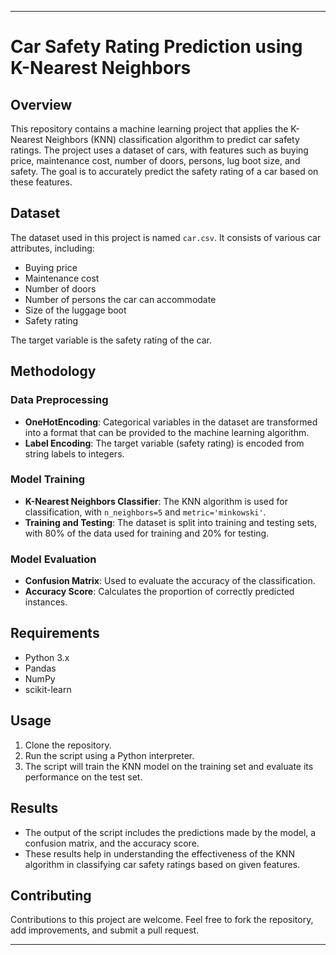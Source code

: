 
---

# Car Safety Rating Prediction using K-Nearest Neighbors

## Overview
This repository contains a machine learning project that applies the K-Nearest Neighbors (KNN) classification algorithm to predict car safety ratings. The project uses a dataset of cars, with features such as buying price, maintenance cost, number of doors, persons, lug boot size, and safety. The goal is to accurately predict the safety rating of a car based on these features.

## Dataset
The dataset used in this project is named `car.csv`. It consists of various car attributes, including:
- Buying price
- Maintenance cost
- Number of doors
- Number of persons the car can accommodate
- Size of the luggage boot
- Safety rating

The target variable is the safety rating of the car.

## Methodology

### Data Preprocessing
- **OneHotEncoding**: Categorical variables in the dataset are transformed into a format that can be provided to the machine learning algorithm.
- **Label Encoding**: The target variable (safety rating) is encoded from string labels to integers.

### Model Training
- **K-Nearest Neighbors Classifier**: The KNN algorithm is used for classification, with `n_neighbors=5` and `metric='minkowski'`.
- **Training and Testing**: The dataset is split into training and testing sets, with 80% of the data used for training and 20% for testing.

### Model Evaluation
- **Confusion Matrix**: Used to evaluate the accuracy of the classification.
- **Accuracy Score**: Calculates the proportion of correctly predicted instances.

## Requirements
- Python 3.x
- Pandas
- NumPy
- scikit-learn

## Usage
1. Clone the repository.
2. Run the script using a Python interpreter.
3. The script will train the KNN model on the training set and evaluate its performance on the test set.

## Results
- The output of the script includes the predictions made by the model, a confusion matrix, and the accuracy score.
- These results help in understanding the effectiveness of the KNN algorithm in classifying car safety ratings based on given features.

## Contributing
Contributions to this project are welcome. Feel free to fork the repository, add improvements, and submit a pull request.

---
